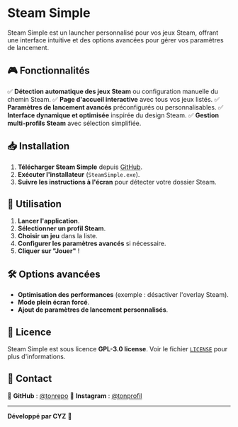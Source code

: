 # Steam Simple

Steam Simple est un launcher personnalisé pour vos jeux Steam, offrant une interface intuitive et des options avancées pour gérer vos paramètres de lancement.

## 🎮 Fonctionnalités

✅ **Détection automatique des jeux Steam** ou configuration manuelle du chemin Steam.
✅ **Page d'accueil interactive** avec tous vos jeux listés.
✅ **Paramètres de lancement avancés** préconfigurés ou personnalisables.
✅ **Interface dynamique et optimisée** inspirée du design Steam.
✅ **Gestion multi-profils Steam** avec sélection simplifiée.

## 📥 Installation

1. **Télécharger Steam Simple** depuis [GitHub](https://github.com/lolo34dr/steamsimple).
2. **Exécuter l'installateur** (`SteamSimple.exe`).
3. **Suivre les instructions à l'écran** pour détecter votre dossier Steam.

## 🚀 Utilisation

1. **Lancer l'application**.
2. **Sélectionner un profil Steam**.
3. **Choisir un jeu** dans la liste.
4. **Configurer les paramètres avancés** si nécessaire.
5. **Cliquer sur "Jouer"** !

## 🛠️ Options avancées

- **Optimisation des performances** (exemple : désactiver l'overlay Steam).
- **Mode plein écran forcé**.
- **Ajout de paramètres de lancement personnalisés**.

## 📝 Licence

Steam Simple est sous licence **GPL-3.0 license**. Voir le fichier [`LICENSE`](LICENSE) pour plus d'informations.

## 💬 Contact

📌 **GitHub** : [@tonrepo](https://github.com/lolo34dr)
📌 **Instagram** : [@tonprofil](https://instagram.com/0_cyz_0)

---

**Développé par CYZ** 🚀

